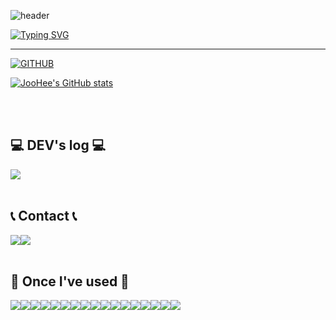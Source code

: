 ![header](https://capsule-render.vercel.app/api?type=waving&color=6994CDEE&text=&animation=twinkling&height=80)

[![Typing SVG](https://readme-typing-svg.demolab.com?font=Alkatra&weight=500&size=45&duration=4000&pause=3&color=6994CDEE&center=false&vCenter=false&multiline=true&repeat=true&width=1000&height=100&lines=Welcome+to+JooHee's+GitHub!👋)](https://git.io/typing-svg)
 
<div align="left">
 
 ---
     
[![GITHUB](https://hits.seeyoufarm.com/api/count/incr/badge.svg?url=https%3A%2F%2Fgithub.com%2Fejoohee0&count_bg=%23F29494&title_bg=%232F2E2E&icon=github.svg&icon_color=%23FFFFFF&title=GITHUB&edge_flat=false)](https://github.com/ejoohee)

[![JooHee's GitHub stats](https://github-readme-stats.vercel.app/api?username=ejoohee&theme=nord&hide_border=true&count_private=true)](https://github.com/ejoohee/github-readme-stats)
 
<br>


<!--[![Solved.ac](http://mazassumnida.wtf/api/v2/generate_badge?boj=joo307)](https://solved.ac/joo307) -->

 <br>

## 💻 DEV's log 💻
<div style="display:flex; flex-direction:row;">
<!--     <a href="https://www.notion.so/aea3ca4ed137434abe65c96427ed25cb"> -->
<!--       <a href="https://pacific-lunch-15a.notion.site/f0e8753ced82440cbfde8cdbad5fde3e?pvs=4"> -->
        <img src="https://img.shields.io/badge/Notion-9999FF?style=for-the-badge&logo=Notion&logoColor=white"> 
    </a>
</div><br>
 
## 📞 Contact 📞
<div style="display:flex; flex-direction:row;">
    <a href="https://www.instagram.com/zuuuu_e/">
        <img src="https://img.shields.io/badge/Instagram-E4405F?style=for-the-badge&logo=Instagram&logoColor=white"> 
    </a>
    <a href="mailto:joo9837hee@gmail.com">
        <img src="https://img.shields.io/badge/Gmail-EA4335?style=for-the-badge&logo=Gmail&logoColor=white"> 
    </a>
</div><br>
    
## 🔨 Once I've used 🔨
<div style="display:flex; flex-direction:row;">
    <img src="https://img.shields.io/badge/java-007396?style=for-the-badge&logo=java&logoColor=white"> 
    <img src="https://img.shields.io/badge/Spring Boot-6DB33F?style=for-the-badge&logo=spring boot&logoColor=white"> 
    <img src="https://img.shields.io/badge/oracle-F80000?style=for-the-badge&logo=oracle&logoColor=white"> 
    <img src="https://img.shields.io/badge/mysql-4479A1?style=for-the-badge&logo=mysql&logoColor=white"> 
    <img src="https://img.shields.io/badge/MariaDB-003545?style=for-the-badge&logo=mariadb&logoColor=white">
    <img src="https://img.shields.io/badge/H2-0174C8?style=for-the-badge&logo=h2-database&logoColor=white">
    <img src="https://img.shields.io/badge/JPA-007396?style=for-the-badge&logo=java&logoColor=white">
    <img src="https://img.shields.io/badge/redis-DC382D.svg?&style=for-the-badge&logo=redis&logoColor=white">
    <br>
<!--     <img src="https://img.shields.io/badge/linux-FCC624?style=for-the-badge&logo=linux&logoColor=black"> 
    <img src="https://img.shields.io/badge/apache tomcat-F8DC75?style=for-the-badge&logo=apachetomcat&logoColor=black">
    <img src="https://img.shields.io/badge/Amazon AWS-232F3E?style=for-the-badge&logo=amazon aws&logoColor=white"> 
    <img src="https://img.shields.io/badge/Amazon EC2-FF9900?style=for-the-badge&logo=amazon ec2&logoColor=white"> 
    <br> -->
    <img src="https://img.shields.io/badge/Vue.js-4FC08D?style=flat-square&logo=vue.js&logoColor=white">
    <img src="https://img.shields.io/badge/html5-E34F26?style=flat-square&logo=html5&logoColor=white"> 
    <img src="https://img.shields.io/badge/css-1572B6?style=flat-square&logo=css3&logoColor=white"> 
    <img src="https://img.shields.io/badge/javascript-F7DF1E?style=flat-square&logo=javascript&logoColor=black"> 
    <img src="https://img.shields.io/badge/bootstrap-7952B3?style=flat-square&logo=bootstrap&logoColor=white">
    <br>
    <img src="https://img.shields.io/badge/jira-0052CC.svg?&style=for-the-badge&logo=jira&logoColor=white">
    <img src="https://img.shields.io/badge/gitlab-FC6D26.svg?&style=for-the-badge&logo=gitlab&logoColor=white">
    <img src="https://img.shields.io/badge/notion-000000.svg?&style=for-the-badge&logo=notion&logoColor=white">
    <img src="https://img.shields.io/badge/mattermost-0058CC.svg?&style=for-the-badge&logo=mattermost&logoColor=white">
</div><br>
</div>


